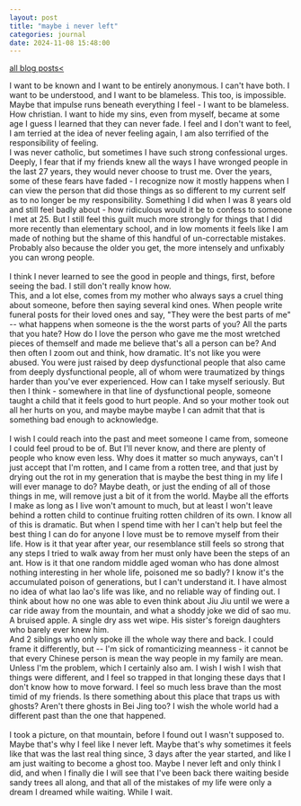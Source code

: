 ```yaml
---
layout: post
title: "maybe i never left"
categories: journal 
date: 2024-11-08 15:48:00
---
```

<a href="/blog-posts">all blog posts< </a>  

I want to be known and I want to be entirely anonymous. I can't have both. I want to be understood, and I want to be blameless. This too, is impossible. Maybe that impulse runs beneath everything I feel - I want to be blameless. How christian. I want to hide my sins, even from myself, became at some age I guess I learned that they can never fade. I feel and I don't want to feel, I am terried at the idea of never feeling again, I am also terrified of the responsibility of feeling.  
I was never catholic, but sometimes I have such strong confessional urges. Deeply, I fear that if my friends knew all the ways I have wronged people in the last 27 years, they would never choose to trust me. Over the years, some of these fears have faded - I recognize now it mostly happens when I can view the person that did those things as so different to my current self as to no longer be my responsibility. Something I did when I was 8 years old and still feel badly about - how ridiculous would it be to confess to someone I met at 25. But I still feel this guilt much more strongly for things that I did more recently than elementary school, and in low moments it feels like I am made of nothing but the shame of this handful of un-correctable mistakes. Probably also because the older you get, the more intensely and unfixably you can wrong people.  
<br>
I think I never learned to see the good in people and things, first, before seeing the bad. I still don't really know how.  
This, and a lot else, comes from my mother who always says a cruel thing about someone, before then saying several kind ones. 
When people write funeral posts for their loved ones and say, "They were the best parts of me" -- what happens when someone is the the worst parts of you? All the parts that you hate? How do I love the person who gave me the most wretched pieces of themself and made me believe that's all a person can be? And then often I zoom out and think, how dramatic. It's not like you were abused. You were just raised by deep dysfunctional people that also came from deeply dysfunctional people, all of whom were traumatized by things harder than you've ever experienced. How can I take myself seriously. 
But then I think - somewhere in that line of dysfunctional people, someone taught a child that it feels good to hurt people. And so your mother took out all her hurts on you, and maybe maybe maybe I can admit that that is something bad enough to acknowledge.  
<br> 
I wish I could reach into the past and meet someone I came from, someone I could feel proud to be of. But I'll never know, and there are plenty of people who know even less. Why does it matter so much anyways, can't I just accept that I'm rotten, and I came from a rotten tree, and that just by drying out the rot in my generation that is maybe the best thing in my life I will ever manage to do? Maybe death, or just the ending of all of those things in me, will remove just a bit of it from the world. Maybe all the efforts I make as long as I live won't amount to much, but at least I won't leave behind a rotten child to continue fruiting rotten children of its own. I know all of this is dramatic. But when I spend time with her I can't help but feel the best thing I can do for anyone I love must be to remove myself from their life. How is it that year after year, our resemblance still feels so strong that any steps I tried to walk away from her must only have been the steps of an ant. How is it that one random middle aged woman who has done almost nothing interesting in her whole life, poisoned me so badly? I know it's the accumulated poison of generations, but I can't understand it. I have almost no idea of what lao lao's life was like, and no reliable way of finding out. I think about how no one was able to even think about Jiu Jiu until we were a car ride away from the mountain, and what a shoddy joke we did of sao mu.  
A bruised apple. A single dry ass wet wipe. His sister's foreign daughters who barely ever knew him.  
And 2 siblings who only spoke ill the whole way there and back. I could frame it differently, but -- I'm sick of romanticizing meanness - it cannot be that every Chinese person is mean the way people in my family are mean. Unless I'm the problem, which I certainly also am. I wish I wish I wish that things were different, and I feel so trapped in that longing these days that I don't know how to move forward. I feel so much less brave than the most timid of my friends. Is there something about this place that traps us with ghosts? Aren't there ghosts in Bei Jing too? I wish the whole world had a different past than the one that happened.  
<br>
I took a picture, on that mountain, before I found out I wasn't supposed to. Maybe that's why I feel like I never left. Maybe that's why sometimes it feels like that was the last real thing since, 3 days after the year started, and like I am just waiting to become a ghost too. Maybe I never left and only think I did, and when I finally die I will see that I've been back there waiting beside sandy trees all along, and that all of the mistakes of my life were only a dream I dreamed while waiting. While I wait. 